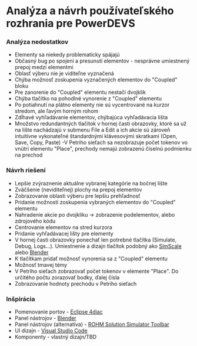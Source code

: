 # __Analýza a návrh používateľského rozhrania pre PowerDEVS__
### __Analýza nedostatkov__

- Elementy sa niekedy problematicky spájajú
- Občasný bug po spojení a presunutí elementov - nesprávne umiestnený prepoj medzi elementmi
- Oblasť výberu nie je viditeľne vyznačená
- Chýba možnosť zoskupenia vyznačených elementov do "Coupled" bloku
- Pre zanorenie do "Coupled" elementu nestačí dvojklik
- Chýba tlačítko na pohodlné vynorenie z "Coupled" elementu
- Po potiahnutí na plátno elementy nie sú vycentrované na kurzor stredom, ale ľavým horným rohom
- Zdĺhavé vyhľadávanie elementov, chýbajúca vyhľadávacia lišta
- Množstvo redundantných tlačítok v hornej časti obrazovky, ktoré sa už na lište nachádzajú v submenu File a Edit a ich akcie sú zároveň intuitívne vykonateľné štandardnými klávesovými skratkami (Open, Save, Copy, Paste)
-V Petriho sieťach sa nezobrazuje počet tokenov vo vnútri elementu "Place", prechody nemajú zobrazenú číselnú podmienku na prechod


### __Návrh riešení__
- Lepšie zvýraznenie aktuálne vybranej kategórie na bočnej lište
- Zväčšenie (neviditeľnej) plochy na prepoj elementov
- Zobrazovanie oblasti výberu pre lepšiu prehľadnosť
- Pridanie možnosti zoskupenia vybraných elementov do "Coupled" elementu
- Nahradenie akcie po dvojkliku -> zobrazenie podelementov, alebo zdrojového kódu
- Centrovanie elementov na stred kurzora
- Pridanie vyhľadávacej lišty pre elementy
- V hornej časti obrazovky ponechať len potrebné tlačítka (Simulate, Debug, Logs...). Umiestnenie a dizajn tlačítok podobný ako [SimScale](https://www.simscale.com/press/user-interface-update-cloud/) alebo [Blender](https://www.blender.org/)
- K tlačítkam pridať možnosť vynorenia sa z "Coupled" elementu
- Možnosť tmavej témy
- V Petriho sieťach zobrazovať počet tokenov v elemente "Place". Do určitého počtu zorazovať bodky, ďalej čísla
- Zobrazovanie hodnoty prechodu v Petriho sieťach


### __Inšpirácia__
- Pomenovanie portov - [Eclipse 4diac](https://eclipse.dev/4diac/)
- Panel nástrojov - [Blender](https://www.blender.org/)
- Panel nástrojov (alternatíva) - [ROHM Solution Simulator Toolbar](https://techweb.rohm.com/know-how/simulation/12294/)
- UI dizajn - [Visual Studio Code](hhttps://code.visualstudio.com/)
- Komponenty - vlastný dizajn/TBD